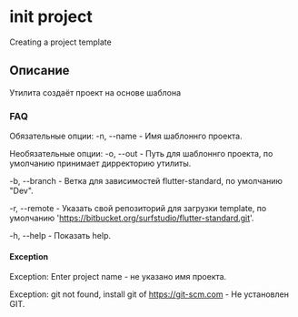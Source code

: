 # init project

Creating a project template

## Описание

Утилита создаёт проект на основе шаблона

### FAQ
Обязательные опции:
-n, --name -    Имя шаблоннго проекта.

Необязательные опции:
-o, --out -     Путь для шаблоннго проекта, по умолчанию принимает дирректорию утилиты.

-b, --branch -  Ветка для зависимостей flutter-standard, по умолчанию "Dev".

-r, --remote -  Указать свой репозиторий для загрузки template,
                по умолчанию 'https://bitbucket.org/surfstudio/flutter-standard.git'.

-h, --help  -   Показать help.

#### Exception

Exception: Enter project name -     не указано имя проекта.

Exception: git not found, install git of https://git-scm.com -  Не установлен GIT.